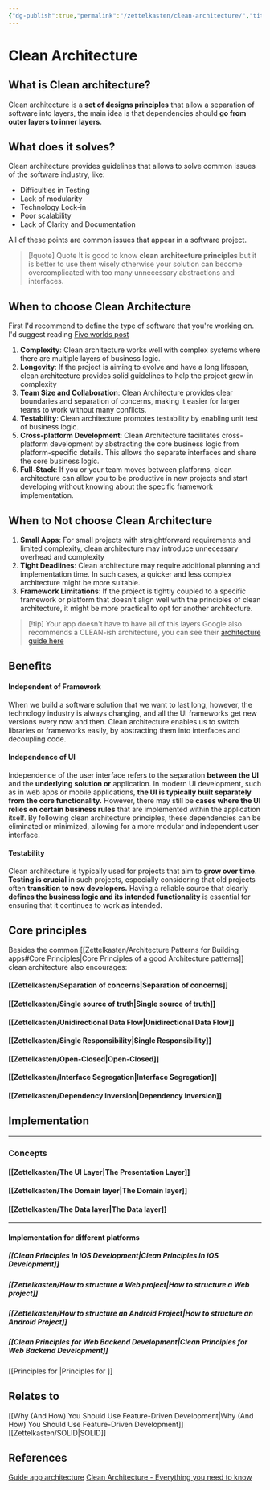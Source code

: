 ```yaml
---
{"dg-publish":true,"permalink":"/zettelkasten/clean-architecture/","title":"App architecture","tags":["status/todo","core/tech"],"dgHomeLink":"false","dgShowBacklinks":"false","dgShowLocalGraph":"false","dgEnableSearch":"false","dgShowTags":"false","created":"2023-10-11T10:29:59.521+01:00"}
---
```


# Clean Architecture

## What is Clean architecture?

Clean architecture is a **set of designs principles** that allow  a separation of software into layers, the main idea is that dependencies should **go from outer layers to inner layers**.

## What does it solves?

Clean architecture provides guidelines that allows to solve common issues of the software industry, like:
- Difficulties in Testing
- Lack of modularity
- Technology Lock-in
- Poor scalability
- Lack of Clarity and Documentation

All of these points are common issues that appear in a software project.


> [!quote] Quote
> It is good to know **clean architecture principles** but it is better to use them wisely otherwise your solution can become overcomplicated with too many unnecessary abstractions and interfaces.


## When to choose Clean Architecture
First I'd recommend to define the type of software that you're working on. I'd suggest reading [Five worlds post](https://www.joelonsoftware.com/2002/05/06/five-worlds/) 

1. **Complexity**:  Clean architecture works well with complex systems where there are multiple layers of business logic.
2. **Longevity**: If the project is aiming to evolve and have a long lifespan, clean architecture provides solid guidelines to help the project grow in complexity
3. **Team Size and Collaboration**: Clean Architecture provides clear boundaries and separation of concerns, making it easier for larger teams to work without many conflicts. 
4. **Testability**: Clean architecture promotes testability by enabling unit test of business logic.
5. **Cross-platform Development**: Clean Architecture facilitates cross-platform development by abstracting the core business logic from platform-specific details. This allows tho separate interfaces and share the core business logic.
6. **Full-Stack**: If you or your team moves between platforms, clean architecture can allow you to be productive in new projects and start developing without knowing about the specific framework implementation.

## When to Not choose Clean Architecture

1. **Small Apps**: For small projects with straightforward requirements and limited complexity, clean architecture may introduce unnecessary overhead and complexity
2. **Tight Deadlines**:  Clean architecture may require additional planning and implementation time. In such cases, a quicker and less complex architecture might be more suitable.
3. **Framework Limitations**:  If the project is tightly coupled to a specific framework or platform that doesn't align well with the principles of clean architecture, it might be more practical to opt for another architecture.


> [!tip] Your app doesn't have to have all of this layers
> Google also recommends a CLEAN-ish architecture, you can see their [architecture guide here](https://developer.android.com/topic/architecture#recommended-app-arch)


## Benefits
#### Independent of Framework

When we build a software solution that we want to last long, however, the technology industry is always changing, and all the UI frameworks get new versions every now and then. Clean architecture enables us to switch libraries or frameworks easily, by abstracting them into interfaces and decoupling code.

#### Independence of UI

Independence of the user interface refers to the separation **between the UI** and the **underlying solution or** application. In modern UI development, such as in web apps or mobile applications, **the UI is typically built separately from the core functionality.** However, there may still be **cases where the UI relies on certain business rules** that are implemented within the application itself. By following clean architecture principles, these dependencies can be eliminated or minimized, allowing for a more modular and independent user interface.

#### Testability 

Clean architecture is typically used for projects that aim to **grow over time**. **Testing is crucial** in such projects, especially considering that old projects often **transition to new developers.** Having a reliable source that clearly **defines the business logic and its intended functionality** is essential for ensuring that it continues to work as intended.

## Core principles

Besides the common [[Zettelkasten/Architecture Patterns for Building apps#Core Principles\|Core Principles of a good Architecture patterns]] clean architecture also encourages:
#### [[Zettelkasten/Separation of concerns\|Separation of concerns]]
#### [[Zettelkasten/Single source of truth\|Single source of truth]]
#### [[Zettelkasten/Unidirectional Data Flow\|Unidirectional Data Flow]]

#### [[Zettelkasten/Single Responsibility\|Single Responsibility]]
#### [[Zettelkasten/Open-Closed\|Open-Closed]]
#### [[Zettelkasten/Interface Segregation\|Interface Segregation]]

#### [[Zettelkasten/Dependency Inversion\|Dependency Inversion]]

## Implementation

---

### Concepts
#### [[Zettelkasten/The UI Layer\|The Presentation Layer]]

#### [[Zettelkasten/The Domain layer\|The Domain layer]]

#### [[Zettelkasten/The Data layer\|The Data layer]]


---
#### Implementation for different platforms

##### [[Clean Principles In iOS Development\|Clean Principles In iOS Development]]
##### [[Zettelkasten/How to structure a Web project\|How to structure a Web project]]
##### [[Zettelkasten/How to structure an Android Project\|How to structure an Android Project]]
##### [[Clean Principles for Web Backend Development\|Clean Principles for Web Backend Development]]

[[Principles for \|Principles for ]]

## Relates to

[[Why (And How) You Should Use Feature-Driven Development\|Why (And How) You Should Use Feature-Driven Development]]
[[Zettelkasten/SOLID\|SOLID]]
## References

[Guide app architecture](https://developer.android.com/topic/architecture)
[Clean Architecture - Everything you need to know](https://codilime.com/blog/clean-architecture/#:~:text=Not%20many%20are%20aware%20of,solve%20a%20number%20of%20issues.)
